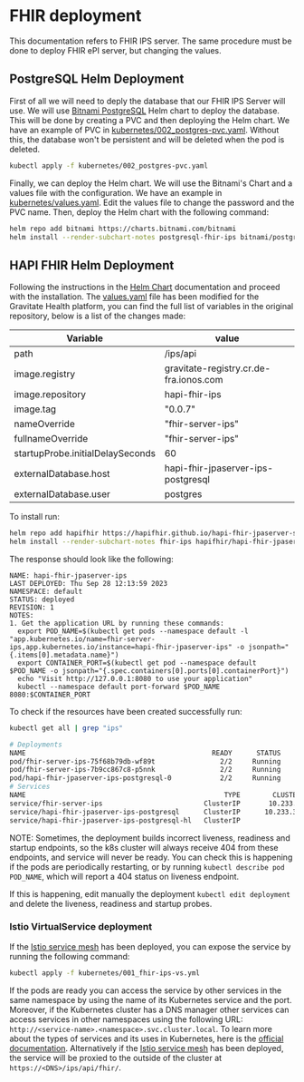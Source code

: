 # FHIR deployment

This documentation refers to FHIR IPS server. The same procedure must be done to deploy FHIR ePI server, but changing the values.

## PostgreSQL Helm Deployment

First of all we will need to deply the database that our FHIR IPS Server will use. We will use [Bitnami PostgreSQL](https://github.com/bitnami/charts/tree/main/bitnami/postgresql/) Helm chart to deploy the database. This will be done by creating a PVC and then deploying the Helm chart. We have an example of PVC in [kubernetes/002_postgres-pvc.yaml](https://github.com/Gravitate-Health/hapi-fhir-jpaserver-starter-ips/blob/master/kubernetes/002_postgres-pvc.yaml). Without this, the database won't be persistent and will be deleted when the pod is deleted.

```bash
kubectl apply -f kubernetes/002_postgres-pvc.yaml
```

Finally, we can deploy the Helm chart. We will use the Bitnami's Chart and a values file with the configuration. We have an example in [kubernetes/values.yaml](https://github.com/Gravitate-Health/hapi-fhir-jpaserver-starter-ips/blob/master/kubernetes/values.yaml). Edit the values file to change the password and the PVC name. Then, deploy the Helm chart with the following command:

```bash
helm repo add bitnami https://charts.bitnami.com/bitnami
helm install --render-subchart-notes postgresql-fhir-ips bitnami/postgresql --values=kubernetes/values.yaml
```

## HAPI FHIR Helm Deployment

Following the instructions in the [Helm Chart](https://github.com/hapifhir/hapi-fhir-jpaserver-starter/tree/master/charts/hapi-fhir-jpaserver) documentation and proceed with the installation. The [values.yaml](https://github.com/Gravitate-Health/hapi-fhir-jpaserver-starter-ips/blob/master/charts/hapi-fhir-jpaserver/values.yaml) file has been modified for the Gravitate Health platform, you can find the full list of variables in the original repository, below is a list of the changes made:

| Variable                       | value       |
|--------------------------------|-------------|
|path| /ips/api|
|image.registry| gravitate-registry.cr.de-fra.ionos.com|
|image.repository| hapi-fhir-ips|
|image.tag| "0.0.7"|
|nameOverride| "fhir-server-ips"|
|fullnameOverride| "fhir-server-ips"|
|startupProbe.initialDelaySeconds| 60|
|externalDatabase.host| hapi-fhir-jpaserver-ips-postgresql|
|externalDatabase.user| postgres|

To install run:

```bash
helm repo add hapifhir https://hapifhir.github.io/hapi-fhir-jpaserver-starter/
helm install --render-subchart-notes fhir-ips hapifhir/hapi-fhir-jpaserver --values=charts/hapi-fhir-jpaserver/values.yaml
```
The response should look like the following:

```
NAME: hapi-fhir-jpaserver-ips
LAST DEPLOYED: Thu Sep 28 12:13:59 2023
NAMESPACE: default
STATUS: deployed
REVISION: 1
NOTES:
1. Get the application URL by running these commands:
  export POD_NAME=$(kubectl get pods --namespace default -l "app.kubernetes.io/name=fhir-server-ips,app.kubernetes.io/instance=hapi-fhir-jpaserver-ips" -o jsonpath="{.items[0].metadata.name}")
  export CONTAINER_PORT=$(kubectl get pod --namespace default $POD_NAME -o jsonpath="{.spec.containers[0].ports[0].containerPort}")
  echo "Visit http://127.0.0.1:8080 to use your application"
  kubectl --namespace default port-forward $POD_NAME 8080:$CONTAINER_PORT
```

To check if the resources have been created successfully run:

```bash
kubectl get all | grep "ips"
```
```bash
# Deployments
NAME                                              READY      STATUS    RESTARTS        AGE
pod/fhir-server-ips-75f68b79db-wf89t                2/2     Running           0        43h
pod/fhir-server-ips-7b9cc867c8-p5nnk                2/2     Running           0        42h
pod/hapi-fhir-jpaserver-ips-postgresql-0            2/2     Running           0        42h
# Services
NAME                                                 TYPE        CLUSTER-IP       EXTERNAL-IP                  PORT(S)             AGE
service/fhir-server-ips                         ClusterIP       10.233.2.38            <none>        8080/TCP,9090/TCP             23d
service/hapi-fhir-jpaserver-ips-postgresql      ClusterIP      10.233.38.60            <none>                 5432/TCP             23d
service/hapi-fhir-jpaserver-ips-postgresql-hl   ClusterIP              None            <none>                 5432/TCP             23d
```

NOTE: Sometimes, the deployment builds incorrect liveness, readiness and startup endpoints, so the k8s cluster will always receive 404 from these endpoints, and service will never be ready. You can check this is happening if the pods are periodically restarting, or by running `kubectl describe pod POD_NAME`, which will report a 404 status on liveness endpoint.

If this is happening, edit manually the deployment `kubectl edit deployment` and delete the liveness, readiness and startup probes. 

### Istio VirtualService deployment

If the [Istio service mesh](https://github.com/Gravitate-Health/istio) has been deployed, you can expose the service by running the following command:

```bash
kubectl apply -f kubernetes/001_fhir-ips-vs.yml
```

If the pods are ready you can access the service by other services in the same namespace by using the name of its Kubernetes service and the port. Moreover, if the Kubernetes cluster has a DNS manager other services can access services in other namespaces using the following URL: ```http://<service-name>.<namespace>.svc.cluster.local```. To learn more about the types of services and its uses in Kubernetes, here is the [official documentation](https://kubernetes.io/docs/concepts/services-networking/). Alternatively if the [Istio service mesh](https://github.com/Gravitate-Health/istio) has been deployed, the service will be proxied to the outside of the cluster at `https://<DNS>/ips/api/fhir/`.

